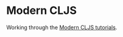 # Modern CLJS

Working through the [Modern CLJS tutorials](https://github.com/magomimmo/modern-cljs).
